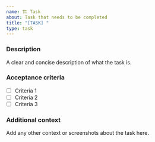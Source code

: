```yaml
---
name: 🏗️ Task
about: Task that needs to be completed
title: "[TASK] "
type: task
---
```


### Description
A clear and concise description of what the task is.

### Acceptance criteria
- [ ] Criteria 1
- [ ] Criteria 2
- [ ] Criteria 3

### Additional context
Add any other context or screenshots about the task here.
